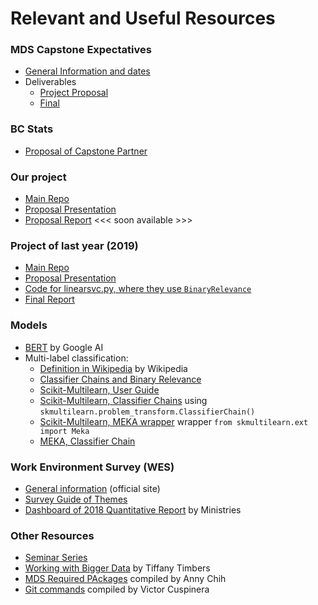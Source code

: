 # Relevant and Useful Resources

### MDS Capstone Expectatives
- [General Information and dates](https://github.ubc.ca/MDS-2019-20/DSCI_591_capstone-proj_students)
- Deliverables
    - [Project Proposal](https://github.ubc.ca/MDS-2019-20/DSCI_591_capstone-proj_students/blob/master/deliverables/prop/prop.md)
    - [Final](https://github.ubc.ca/MDS-2019-20/DSCI_591_capstone-proj_students/blob/master/deliverables/final/final.md)

### BC Stats
- [Proposal of Capstone Partner](https://github.ubc.ca/MDS-2019-20/DSCI_591_capstone-proj_students/blob/master/mds-v-capstone-proposals/proposals/Text_Analytics:_Quantifying_the_Responses_to_Open-Ended_Survey_Questions.md)

### Our project
- [Main Repo](https://github.com/aaronquinton/mds-capstone-bcstats/blob/master/reports/BCStats_Final_Report.pdf)
- [Proposal Presentation](https://github.com/UBC-MDS/591_capstone_2020_bc-stats-mds/blob/master/reports/BCStats_Proposal.pdf)
- [Proposal Report]() <<< soon available >>>

### Project of last year (2019)
- [Main Repo](https://github.com/aaronquinton/mds-capstone-bcstats)
- [Proposal Presentation](https://github.com/aaronquinton/mds-capstone-bcstats/blob/master/reports/proposal_presentation.pdf)
- [Code for linearsvc.py, where they use `BinaryRelevance`](https://github.com/aaronquinton/mds-capstone-bcstats/blob/master/src/models/linearsvc.py)
- [Final Report](https://github.com/aaronquinton/mds-capstone-bcstats/blob/master/reports/BCStats_Final_Report.pdf)

### Models
- [BERT](https://ai.googleblog.com/2018/11/open-sourcing-bert-state-of-art-pre.html) by Google AI
- Multi-label classification:
    - [Definition in Wikipedia](https://en.wikipedia.org/wiki/Multi-label_classification) by Wikipedia
    - [Classifier Chains and Binary Relevance](https://www.analyticsvidhya.com/blog/2017/08/introduction-to-multi-label-classification/)
    - [Scikit-Multilearn, User Guide](http://scikit.ml/userguide.html)
    - [Scikit-Multilearn, Classifier Chains](http://scikit.ml/api/0.1.0/api/skmultilearn.problem_transform.cc.html#skmultilearn.problem_transform.ClassifierChain) using `skmultilearn.problem_transform.ClassifierChain()`
    - [Scikit-Multilearn, MEKA wrapper](http://scikit.ml/meka.html#) wrapper `from skmultilearn.ext import Meka`
    - [MEKA, Classifier Chain](http://waikato.github.io/meka/meka.classifiers.multilabel.CC/)

### Work Environment Survey (WES)
- [General information](https://www2.gov.bc.ca/gov/content/data/statistics/government/employee-research/wes/) (official site)
- [Survey Guide of Themes](https://www2.gov.bc.ca/assets/gov/data/statistics/government/wes/wes2018_driver_guide.pdf)
- [Dashboard of 2018 Quantitative Report](https://securesurveys.gov.bc.ca/ERAP/workforce-profiles) by Ministries

### Other Resources
- [Seminar Series](https://github.ubc.ca/MDS-2019-20/DSCI_591_capstone-proj_students/blob/master/seminar_series.md)
- [Working with Bigger Data](https://ttimbers.github.io/starting_to_work_with_bigger_data/presentation/starting_to_work_with_big_data.html#/) by Tiffany Timbers
- [MDS Required PAckages](https://github.com/UBC-MDS/591_capstone_2020_bc-stats-mds/blob/master/references/MDS_Required_Packages.md) compiled by Anny Chih
- [Git commands](https://github.com/UBC-MDS/591_capstone_2020_bc-stats-mds/blob/master/references/Git_commands.md) compiled by Victor Cuspinera
